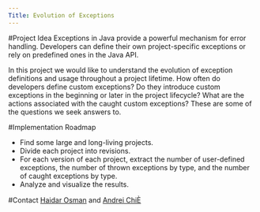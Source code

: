 ```yaml
---
Title: Evolution of Exceptions
---
```


#Project Idea
Exceptions in Java provide a powerful mechanism for error handling. Developers can define their own project-specific exceptions or rely on predefined ones in the Java API.

In this project we would like to understand the evolution of exception definitions and usage throughout a project lifetime. How often do developers define custom exceptions? Do they introduce custom exceptions in the beginning or later in the project lifecycle? What are the actions associated with the caught custom exceptions? These are some of the questions we seek answers to.

#Implementation Roadmap

-  Find some large and long-living projects.
-  Divide each project into revisions.
-  For each version of each project, extract the number of user-defined exceptions, the number of thrown exceptions by type, and the number of caught exceptions by type.
-  Analyze and visualize the results.


#Contact
[Haidar Osman](%base_url%/staff/Osman) and [Andrei ChiÈ](%base_url%/staff/andreichis) 
